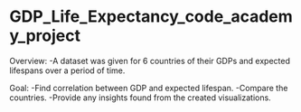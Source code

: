 # GDP_Life_Expectancy_code_academy_project

Overview: 
-A dataset was given for 6 countries of their GDPs and expected lifespans over a period of time.

Goal:
-Find correlation between GDP and expected lifespan.
-Compare the countries.
-Provide any insights found from the created visualizations.

